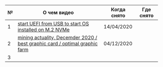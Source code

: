 | № | О чем видео | Когда снято | Где снято |
|---|-------------|-------------|-----------|
1 | [start UEFI from USB to start OS installed on M.2 NVMe](https://www.youtube.com/watch?v=gVUdeBDi0lk) | 14/04/2020
2 | [mining actuality, Decemder 2020 / best graphic card / optimal graphic farm](https://www.youtube.com/watch?v=bskJVRPBGME) | 04/12/2020
3 | 
